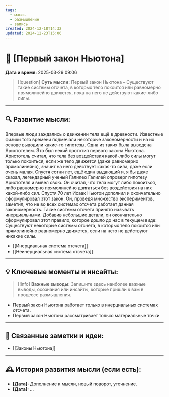 ```yaml
---
tags:
  - мысль
  - размышление
  - запись
created: 2024-12-18T14:32
updated: 2024-12-23T15:06
---
```


# 💭  [Первый закон Ньютона]

**Дата и время:** 2025-03-29 09:06

> [!question] **Суть мысли:**
> Первый закон Ньютона – Существуют такие системы отсчета, в которых тело покоится или равномерно прямолинейно движется, пока на него не действуют какие-либо силы.

---

## 🔍 Развитие мысли:

Впервые люди заждались о движении тела ещё в древности. Известные физики того времени подмечали некоторые закономерности и на их основе выводили какие-то гипотезы. Одна из таких была выведена Аристотелем. Это был некий прототип первого закона Ньютона. Аристотель считал, что тела без воздействия какой-либо силы могут только покоиться, если же тело движется (даже равномерно прямолинейно), значит на него действует какая-то сила, даже если очень малая. Спустя сотни лет, ещё один выдающий и, я бы даже сказал, легендарный ученый Галилео Галилей опроверг гипотезу Аристотеля и вывел свою. Он считал, что тела могут либо покоиться, либо равномерно прямолинейно двигаться без воздействия на них какой-либо сил.
Спустя 70 лет Исаак Ньютон дополнил и окончательно сформулировал этот закон. Он, проведя множество экспериментов, заметил, что не во всех системах отсчета работает данная закономерность. Такие системы отсчета принято называть инерциальными. Добавив небольшие детали, он окончательно сформулировал этот правило, которое дошло до нас в текущем виде: Существуют некоторые системы отсчета, в которых тело покоится или прямолинейно равномерно движется, если на него не действуют никакие силы.

- [[Инерциальная система отсчета]]
- [[Неинерциальная система отсчета]]

---

## 💡 Ключевые моменты и инсайты:

> [!info] **Важные выводы:**
> Запишите здесь наиболее важные выводы, осознания или инсайты, которые пришли к вам в процессе размышления.

- Первый закон Ньютона работает только в инерциальных системах отсчета.
-  Первый закон Ньютона рассматривает только материальные точки

---

## 🔄 Связанные заметки и идеи:

- [[Законы Ньютона]]

---

## 🕰️ История развития мысли (если есть):

* **[Дата]:**  Дополнение к мысли, новый поворот, уточнение.
* **[Дата]:**  ...
